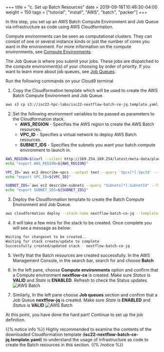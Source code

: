 +++
title = "c. Set up Batch Resources"
date = 2019-09-18T10:46:30-04:00
weight = 150
tags = ["tutorial", "install", "AWS", "batch", "packer"]
+++

In this step, you set up an AWS Batch Compute Environment and Job Queue via infrastructure as code using AWS Cloudformation.

Compute environments can be seen as computational clusters. They can consist of one or several instance kinds or just the number of cores you want in the environment. For more information on the compute environments, see [Compute Environments](https://docs.aws.amazon.com/batch/latest/userguide/compute_environments.html).

The Job Queue is where you submit your jobs. These jobs are dispatched to the compute environment(s) of your choosing by order of priority. If you want to learn more about job queues, see [Job Queues](https://docs.aws.amazon.com/batch/latest/userguide/job_queues.html).

Run the following commands on your Cloud9 terminal

1. Copy the Cloudformation template which will be used to create the AWS Batch Compute Environment and Job Queue.

```bash
aws s3 cp s3://isc22-hpc-labs/isc22-nextflow-batch-ce-jq.template.yaml .
```

2. Set the following environment variables to be passed as parameters to the Cloudformation stack. 
	- **AWS_REGION** - Specifies the AWS region to create the AWS Batch resources.
	- **VPC_ID** - Specifies a virtual network to deploy AWS Batch resources.
	- **SUBNET_IDS** - Specifies the subnets you want your batch compute environment to launch in.

```bash
AWS_REGION=$(curl --silent http://169.254.169.254/latest/meta-data/placement/region)
echo "export AWS_REGION=${AWS_REGION}"

VPC_ID=`aws ec2 describe-vpcs --output text --query 'Vpcs[*].VpcId' --filters Name=isDefault,Values=true --region ${AWS_REGION}`
echo "export VPC_ID=${VPC_ID}"

SUBNET_IDS=`aws ec2 describe-subnets --query "Subnets[*].SubnetId" --filters Name=vpc-id,Values=${VPC_ID} --region ${AWS_REGION} --output text | sed 's/\s\+/,/g'`
echo "export SUBNET_IDS=${SUBNET_IDS}"
```

3. Deploy the Cloudformation template to create the Batch Compute Environment and Job Queue.

```bash
aws cloudformation deploy --stack-name nextflow-batch-ce-jq --template-file isc22-nextflow-batch-ce-jq.template.yaml --capabilities CAPABILITY_IAM --region ${AWS_REGION} --parameter-overrides VpcId=${VPC_ID} SubnetIds="${SUBNET_IDS}"
```

4. It will take a few mins for the stack to be created. Once complete you will see a message as below: 
```bash
Waiting for changeset to be created..
Waiting for stack create/update to complete
Successfully created/updated stack - nextflow-batch-ce-jq
```

5. Verify that the Batch resources are created successfully. In the AWS Management Console, in the search bar, search for and choose **Batch** 

6. In the left pane, choose **Compute environments** option and confirm that a Compute environment **nextflow-ce** is created. Make sure *Status* is **VALID** and *State* is **ENABLED**. Refresh to check the Status updates.
![AWS Batch](/images/aws-batch/ISC22/ce-6c.png)

7. Similarly, In the left pane choose **Job queues** section and confirm that a Job Queue **nextflow-jq** is created. Make sure *State* is **ENABLED** and *Status* is **VALID**
![AWS Batch](/images/aws-batch/ISC22/jq-4c.png)

At this point, you have done the hard part! Continue to set up the job definition.

{{% notice info %}}
Highly recommended to examine the contents of the downloaded Cloudformation template (**isc22-nextflow-batch-ce-jq.template.yaml**) to understand the usage of infrastructure as code to create the Batch resources in this section.
{{% /notice %}}

